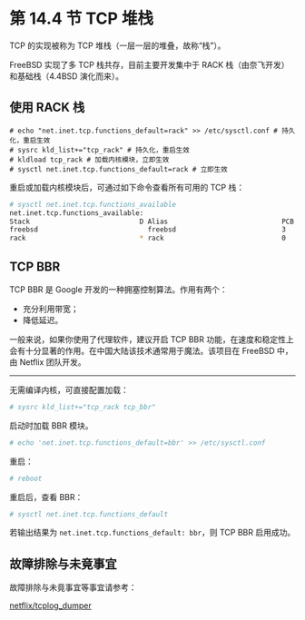 # 第 14.4 节 TCP 堆栈

TCP 的实现被称为 TCP 堆栈（一层一层的堆叠，故称“栈”）。

FreeBSD 实现了多 TCP 栈共存，目前主要开发集中于 RACK 栈（由奈飞开发）和基础栈（4.4BSD 演化而来）。

## 使用 RACK 栈

```
# echo "net.inet.tcp.functions_default=rack" >> /etc/sysctl.conf # 持久化，重启生效
# sysrc kld_list+="tcp_rack" # 持久化，重启生效
# kldload tcp_rack # 加载内核模块，立即生效
# sysctl net.inet.tcp.functions_default=rack # 立即生效
```

重启或加载内核模块后，可通过如下命令查看所有可用的 TCP 栈：

```sh
# sysctl net.inet.tcp.functions_available
net.inet.tcp.functions_available:
Stack                           D Alias                            PCB count
freebsd                           freebsd                          3
rack                            * rack                             0
```

## TCP BBR

TCP BBR 是 Google 开发的一种拥塞控制算法。作用有两个：

- 充分利用带宽；
- 降低延迟。

一般来说，如果你使用了代理软件，建议开启 TCP BBR 功能，在速度和稳定性上会有十分显著的作用。在中国大陆该技术通常用于魔法。该项目在 FreeBSD 中，由 Netflix 团队开发。

---

无需编译内核，可直接配置加载：

```sh
# sysrc kld_list+="tcp_rack tcp_bbr"
```

启动时加载 BBR 模块。

```sh
# echo 'net.inet.tcp.functions_default=bbr' >> /etc/sysctl.conf
```

重启：

```sh
# reboot 
```

重启后，查看 BBR：

```sh
# sysctl net.inet.tcp.functions_default
```

若输出结果为 `net.inet.tcp.functions_default: bbr`，则 TCP BBR 启用成功。


## 故障排除与未竟事宜

故障排除与未竟事宜等事宜请参考：

[netflix/tcplog_dumper](https://github.com/netflix/tcplog_dumper)
